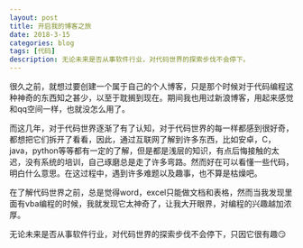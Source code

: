 ```yaml
---
layout: post
title: 开启我的博客之旅
date: 2018-3-15
categories: blog
tags: [代码]
description: 无论未来是否从事软件行业，对代码世界的探索步伐不会停下。
---
```


很久之前，就想过要创建一个属于自己的个人博客，只是那个时候对于代码编程这种神奇的东西知之甚少，以至于耽搁到现在。期间我也用过新浪博客，用起来感觉和qq空间一样，也就没怎么用了。

而这几年，对于代码世界逐渐了有了认知，对于代码世界的每一样都感到很好奇，都想把它们拆开了看看，因此，通过互联网了解到许多东西，比如安卓，C，java，python等等都有一定的了解，但是都是浅层的知识，有点后悔接触的太迟，没有系统的培训，自己琢磨总是走了许多弯路。然而好在可以看懂一些代码，明白什么意思。在这过程中，遇到许多难题以及趣事，也不算是枯燥吧。

在了解代码世界之前，总是觉得word，excel只能做文档和表格，然而当我发现里面有vba编程的时候，我就发现它太神奇了，让我大开眼界，对编程的兴趣越加浓厚。

无论未来是否从事软件行业，对代码世界的探索步伐不会停下，只因它很有趣😏











